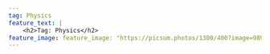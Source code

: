 ```yaml
---
tag: Physics
feature_text: |
    <h2>Tag: Physics</h2>
feature_image: feature_image: "https://picsum.photos/1300/400?image=989"
---
```

